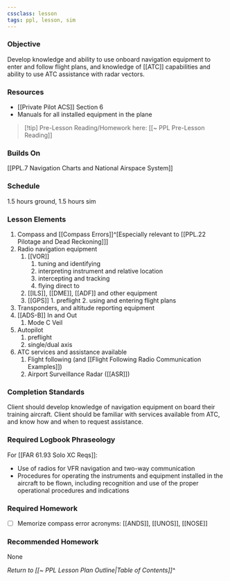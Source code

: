 ```yaml
---
cssclass: lesson
tags: ppl, lesson, sim
---
```

### Objective
Develop knowledge and ability to use onboard navigation equipment to enter and follow flight plans, and knowledge of [[ATC]] capabilities and ability to use ATC assistance with radar vectors.

### Resources
- [[Private Pilot ACS]] Section 6
- Manuals for all installed equipment in the plane

> [!tip] Pre-Lesson Reading/Homework here: [[~ PPL Pre-Lesson Reading]]

### Builds On
[[PPL.7 Navigation Charts and National Airspace System]]

### Schedule
1.5 hours ground, 1.5 hours sim

### Lesson Elements
1. Compass and [[Compass Errors]]^[Especially relevant to [[PPL.22 Pilotage and Dead Reckoning]]]
2. Radio navigation equipment
	1. [[VOR]]
		1. tuning and identifying
		2. interpreting instrument and relative location
		3. intercepting and tracking
		4. flying direct to
	2. [[ILS]], [[DME]], [[ADF]] and other equipment
	3. [[GPS]]
			1. preflight
			2. using and entering flight plans
3. Transponders, and altitude reporting equipment
4. [[ADS-B]] In and Out 
	1. Mode C Veil
5. Autopilot
	1. preflight
	2. single/dual axis
6. ATC services and assistance available
	1. Flight following (and [[Flight Following Radio Communication Examples]])
	2. Airport Surveillance Radar ([[ASR]])

### Completion Standards
Client should develop knowledge of navigation equipment on board their training aircraft. Client should be familiar with services available from ATC, and know how and when to request assistance.

### Required Logbook Phraseology
For [[FAR 61.93 Solo XC Reqs]]:
- Use of radios for VFR navigation and two-way communication
- Procedures for operating the instruments and equipment installed in the aircraft to be flown, including recognition and use of the proper operational procedures and indications

### Required Homework
- [ ] Memorize compass error acronyms: [[ANDS]], [[UNOS]], [[NOSE]]

### Recommended Homework
None

*Return to [[~ PPL Lesson Plan Outline|Table of Contents]]^*